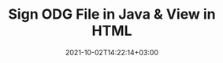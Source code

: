 ---
############################# Static ############################
layout: "autogen-gist"
date: 2021-10-02T14:22:14+03:00
draft: false
path: "total/java/signature/odg/"
other_out_formats: "PDF WORD EXCEL DOC DOCX DOCM DOT DOTM DOTX XLS XLSB XLSM XLSX XLTM XLTX PPT PPTX PPS PPSX POTX POTM BMP JPEG GIF PNG WEBP TIFF WMF PSD SVG ODP OTP ODS OTS ODT OTT"
ad_headline: "Digitally Sign ODG | Java"
ad_description: "Add, edit, search, verify & delete digital signatures from ODG in Java"

############################# Head ############################
head_title: "Sign ODG File with Text or Image Signatures in Java"
head_description: "Java ODG Signature API to add, edit, remove, verify and search digital signatures (text, image, metadata, QR-Code, stamp). View the signed BMP file in HTML."

############################# Header ############################
title: "Sign ODG File in Java & View in HTML"
description: "Sign & secure ODG files in Java applications using popular electronic signature types such as text, image, metadata, QR-Code, stamp and form field. Programmatically generate, update, delete, verify and search digital signatures in ODG documents, images and various other file formats without Adobe Reader installed."

############################# SubMenu ############################
submenu:
    enable: false

############################# Content ############################
content:
    enable: true
    block:
    - title_left: "How to Add Image Signatures to ODG"
      content_left: |
          Using [Conholdate.Total for Java](https://products.conholdate.com/total/java/) - insert custom image as an electronic signature to a ODG document in Java. Add company logo, stamp icon or name using different colors and text effects.

          -   Create a new instance of [Signature](https://apireference.groupdocs.com/java/signature/com.groupdocs.signature/Signature) class and pass input document to it
          -   Instantiate the [ImageSignOptions](https://apireference.groupdocs.com/java/signature/com.groupdocs.signature.options.sign/ImageSignOptions) object and specify image signature options
          -   Call [Sign](https://apireference.groupdocs.com/java/signature/com.groupdocs.signature/Signature#sign(java.io.OutputStream,%20com.groupdocs.signature.options.sign.SignOptions)) method of **Signature** class instance and pass **ImageSignOptions** to it
          -   Set options to view document as HTML
          -   Instantiate Viewer with output file
          
      title_right: "APIs Download & Installation Instructions"
      content_right: |
          You require `GroupDocs.Signature` & `GroupDocs.Viewer` namespaces to digitally sign documents in Java and view as HTML, image or in a PDF format. Explore other [Java APIs for Office documents](https://products.conholdate.com/total/java/) as offered by Conholdate.Total.
          
          Get the respective assembly files from the [downloads](https://downloads.conholdate.com/total/java) or fetch the whole package from [Maven](https://repository.conholdate.com/webapp/#/artifacts/browse/tree/General/repo) to add 'Conholdate.Total` directly in your workspace.
          
      gisthash: "5683d8243aa8c95ea15ab0e5763e0dcd"
      gistfile: "add-image-signatures-to-pdf-files.java"

    - title_left: "Add Text Signatures to ODG in Java"
      content_left: |
          Add customized text signature to a ODG document in Java using advanced text settings such as font color, size, name, text alignment and border adjustment.

          -   Create a new instance of [Signature](https://apireference.groupdocs.com/java/signature/com.groupdocs.signature/Signature) class and pass input document
          -   Instantiate the [TextSignOptions](https://apireference.groupdocs.com/java/signature/com.groupdocs.signature.options.sign/TextSignOptions) object and specify text signature options
          -   Call [sign](https://apireference.groupdocs.com/java/signature/com.groupdocs.signature/Signature#sign(java.io.OutputStream,%20com.groupdocs.signature.options.sign.SignOptions)) method of **Signature** class instance and pass **TextSignOptions** to it
        
      title_right: "Image Representation of Document Pages"
      content_right: |
          Apply digital signatures to a wide range of document formats and generate the image representation of the already signed document pages in PNG, JPG or BMP formats. You can easily preview the complete document as a whole or choose to display some specific pages based on page numbers or page ranges.
          
      gisthash: "9d0efb4c5571e50b2a088b3ab054192d"
      gistfile: "add-text-signatures-to-pdf-files.java"

############################# About Formats ############################
about_formats:
    enable: false
############################# More Formats ############################
more_formats:
    enable: true
    auto: false
    other_out_formats: PDF WORD EXCEL DOC DOCX DOCM DOT DOTM DOTX XLS XLSB XLSM XLSX XLTM XLTX PPT PPTX PPS PPSX POTX POTM BMP JPEG GIF PNG WEBP TIFF WMF PSD SVG ODP OTP ODS OTS ODT OTT
############################# Back to top ###############################
back_to_top:
  enable: true
---